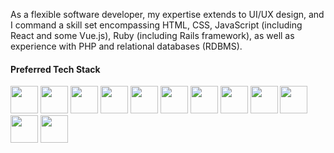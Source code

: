 As a flexible software developer, my expertise extends to UI/UX design, and I command a skill set encompassing HTML, CSS, JavaScript (including React and some Vue.js), Ruby (including Rails framework), as well as experience with PHP and relational databases (RDBMS).

#### Preferred Tech Stack

<img height="44px" width="44px" src="https://cdn.jsdelivr.net/gh/devicons/devicon/icons/html5/html5-plain-wordmark.svg"> <img height="44px" width="44px" src="https://cdn.jsdelivr.net/gh/devicons/devicon/icons/sass/sass-original.svg"> <img height="44px" width="44px" src="https://cdn.jsdelivr.net/gh/devicons/devicon/icons/tailwindcss/tailwindcss-plain.svg"> <img height="44px" width="44px" src="https://cdn.jsdelivr.net/gh/devicons/devicon/icons/typescript/typescript-original.svg"> <img height="44px" width="44px" src="https://cdn.jsdelivr.net/gh/devicons/devicon/icons/react/react-original-wordmark.svg"> <img height="44px" width="44px" src="https://cdn.jsdelivr.net/gh/devicons/devicon/icons/redux/redux-original.svg">
<img height="44px" width="44px" src="https://cdn.jsdelivr.net/gh/devicons/devicon/icons/postgresql/postgresql-plain-wordmark.svg"> <img height="44px" width="44px" src="https://cdn.jsdelivr.net/gh/devicons/devicon/icons/php/php-plain.svg"> <img height="44px" width="44px" src="https://cdn.jsdelivr.net/gh/devicons/devicon/icons/linux/linux-original.svg"> <img height="44px" width="44px" src="https://cdn.jsdelivr.net/gh/devicons/devicon/icons/jest/jest-plain.svg"> <img height="44px" width="44px" src="https://cdn.jsdelivr.net/gh/devicons/devicon/icons/visualstudio/visualstudio-plain.svg"> <img height="44px" width="44px" src="https://cdn.jsdelivr.net/gh/devicons/devicon/icons/figma/figma-original.svg">

